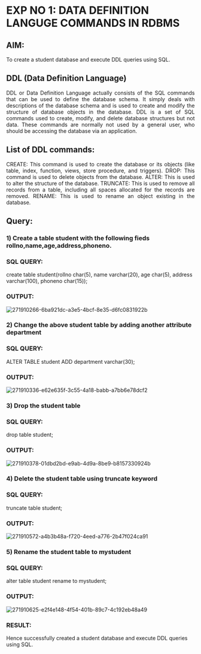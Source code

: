 # EXP NO 1: DATA DEFINITION LANGUGE COMMANDS IN RDBMS

## AIM:
To create a student database and execute DDL queries using SQL.


## DDL (Data Definition Language)
<div align="justify">
DDL or Data Definition Language actually consists of the SQL commands that can be used to define the database schema. It simply deals with descriptions of the database schema and is used to create and modify the structure of database objects in the database. DDL is a set of SQL commands used to create, modify, and delete database structures but not data. These commands are normally not used by a general user, who should be accessing the database via an application.
</div>
 
## List of DDL commands: 
<div align="justify">
CREATE: This command is used to create the database or its objects (like table, index, function, views, store procedure, and triggers).
DROP: This command is used to delete objects from the database.
ALTER: This is used to alter the structure of the database.
TRUNCATE: This is used to remove all records from a table, including all spaces allocated for the records are removed.
RENAME: This is used to rename an object existing in the database.
</div>

## Query:
### 1) Create a table student with the following fieds rollno,name,age,address,phoneno.

### SQL QUERY: 
create table student(rollno char(5), name varchar(20), age char(5), address varchar(100), phoneno char(15));

### OUTPUT:
![271910266-6ba921dc-a3e5-4bcf-8e35-d6fc0831922b](https://github.com/Aravindsamy04/F2_DBMS/assets/113497037/5cf8c268-8ae9-4b26-94d1-61fdc5daab53)

### 2) Change the above student table by adding another attribute department

### SQL QUERY: 

ALTER TABLE student
ADD department varchar(30);
### OUTPUT:
![271910336-e62e635f-3c55-4a18-babb-a7bb6e78dcf2](https://github.com/Aravindsamy04/F2_DBMS/assets/113497037/2235c3ea-53fe-4af5-a672-70e886c6ba42)


### 3) Drop the student table
 
### SQL QUERY: 

drop table student;
### OUTPUT:
![271910378-01dbd2bd-e9ab-4d9a-8be9-b8157330924b](https://github.com/Aravindsamy04/F2_DBMS/assets/113497037/54c111e9-99bf-456e-ae9f-49abd21c08d1)


### 4) Delete the student table using truncate keyword

### SQL QUERY: 
truncate table student;

### OUTPUT:
![271910572-a4b3b48a-f720-4eed-a776-2b47f024ca91](https://github.com/Aravindsamy04/F2_DBMS/assets/113497037/2b9fdaec-1cdf-4abd-9cc3-8f3b9ca2ba97)



### 5) Rename the student table to mystudent

### SQL QUERY: 
alter table student
rename to mystudent;

### OUTPUT:
![271910625-e2f4e148-4f54-401b-89c7-4c192eb48a49](https://github.com/Aravindsamy04/F2_DBMS/assets/113497037/dab9328b-8f37-4936-8f63-75ea6260b1c1)
### RESULT:
Hence successfully created a student database and execute DDL queries using SQL.

